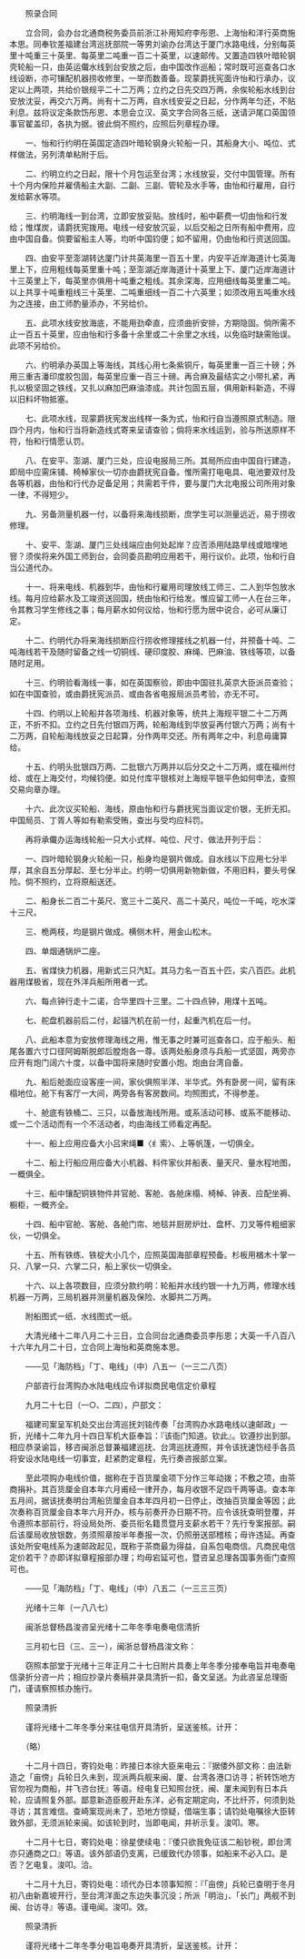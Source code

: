 <!-- { "loadSidebar": true } -->
　　照录合同

　　立合同，会办台北通商税务委员前浙江补用知府李彤恩、上海怡和洋行英商施本思。同奉钦差福建台湾巡抚部院一等男刘谕办台湾达于厦门水路电线，分别每英里十吨重三十英里、每英里二吨重一百二十英里，以速邮传。又置造四铁叶暗轮钢壳轮船一只，由英运儎水线到台安放之后，由中国改作巡船；常时既可巡查各口水线设断，亦可镶配机器捞收修里，一举而数善备。现蒙爵抚宪面许怡和行承办，议定以上两项，共给价银规平二十二万两；立约之日先交四万两，余俟轮船水线到台安放沈妥，再交六万两。尚有十二万两，自水线安妥之日起，分作两年匀还，不贴利息。兹将议定条款饬彤恩、本思会立汉、英文字合同各三纸，送请沪尾口英国领事官翟盖印，各执为据。彼此倘不照约，应照后列章程办理。

　　一、怡和行约明在英国定造四叶暗轮钢身火轮船一只，其船身大小、吨位、式样做法，另列清单粘附于后。

　　二、约明立约之日起，限十个月包运至台湾；水线放妥，交付中国管理。所有十个月内保险并雇倩船主大副、二副、三副、管轮及水手等，由怡和行雇用，自行发给薪水等项。

　　三、约明海线一到台湾，立即安放妥贴。放线时，船中薪费一切由怡和行发给；惟煤炭，请爵抚宪拨用。电线一经安放沉妥，以后交船之日所有船中费用，应由中国自备。倘要留船主人等，均听中国钧便；如不留用，仍由怡和行资送回国。

　　四、由安平至澎湖转达厦门计共英海里一百五十里，内安平近岸海道计七英海里上下，应用粗线每英里重十吨；至澎湖近岸海道计十英里上下、厦门近岸海道计十三英里上下，每英里亦俱用十吨重之粗线。其余深海，应用细线每英里重二吨。以上共享十吨重粗线三十英里、二吨重细线一百二十六英里；如须改用五吨重水线为之连接，由工师酌量添办，不另给价。

　　五、此项水线安放海底，不能用劲牵直，应须曲折安排，方期隐固。倘所需不止一百五十英里，应由怡和行多备十余里或二十余里之水线，以免临时缺需贻误。此项不另给价。

　　六、约明承办英国上等海线，其线心用七条紫铜斤，每英里重一百三十磅；外用三重吉潘印度胶包固，每英里应重一百三十磅。再合麻及最结实之小带扎紧，再扎以极坚固之铁线，又扎以麻加巴麻油漆成。共计包固五层，俱用新料新造，不得以旧料坏物抵塞。

　　七、此项水线，现蒙爵抚宪发出线样一条为式，怡和行自当遵照原式制造。限四个月内，怡和行当将新造线式寄来呈请查验；倘将来水线运到，验与所送原样不符，怡和行情愿认罚。

　　八、在安平、澎湖、厦门三处，应设电报局三所。其局所应由中国自行建造，即局中应需床铺、椅棹家伙一切亦由爵抚宪自备。惟所需打电电具、电池要双付及各等机器，由怡和行代办足备足用；共需若干件，要与厦门大北电报公司所用对象一律，不得短少。

　　九、另备测量机器一付，以备将来海线损断，庶学生可以测量远近，易于捞收修理。

　　十、安平、澎湖、厦门三处线端应由何处起岸？应否添用陆路旱线或暗埋地窨？须俟将来外国工师到台，会同委员勘明应用若干，用行议价。此项，怡和行自当公道代办。

　　十一、将来电线、机器到华，由怡和行雇用司理放线工师三、二人到华包放水线。每月应给薪水及工竣资送回国，统由怡和行给发。惟应留工师一人在台三年，令其教习学生修线之事；每月薪水如何议给，怡和行愿为居中说合，必可从廉订定。

　　十二、约明代办将来海线损断应行捞收修理接线之机器一付，并预备十吨、二吨海线若干及随时留备之线一切铜线、硬印度胶、麻绳、巴麻油、铁线等项，以备随时足用。

　　十三、约明验看海线一事，如在英国察验，即由中国驻扎英京大臣派员查验；如在中国查验，或由爵抚宪派员、或由各省电报局派员考验，亦无不可。

　　十四、约明以上轮船并各项海线、机器对象等，统共上海规平银二十二万两正，不折不扣。立约之日先付银四万两，轮船海线到华放妥再付银六万两；尚有十二万两，自轮船海线放妥之日起算，分作两年交还。所有两年之中，利息毋庸算给。

　　十五、约明头批银四万两、二批银六万两并以后分交之十二万两，或在福州付给、或在上海交付，均候钧便。如兑付库平银核对上海规平银平色如何申法，查照交易向章办理。

　　十六、此次议买轮船、海线，原由怡和行与爵抚宪当面议定价银，无折无扣。中国局员、丁胥人等如有勒索受贿，查出与受均应科罚。

　　再将承儎办运海线轮船一只大小式样、吨位、尺寸、做法开列于后：

　　一、四叶暗轮钢身火轮船一只，船身均是钢片做成。自水线以下应用七分半厚，其余自五分厚起、至七分半止。约明一切俱用新物新做，不用旧料，要头号保险。倘不照约，立将原船送还。

　　二、船身长二百二十英尺、宽三十二英尺、高二十英尺，吨位一千吨，吃水深十三尺。

　　三、桅两枝，均是钢片做成。横侧木杆，用金山松木。

　　四、单烟通锅炉二座。

　　五、省煤快力机器，用新式三只汽缸。其马力名一百五十匹，实八百匹。此机器用煤极省，现在外洋兵船所用者一式。

　　六、每点钟行走十二诺，合华里四十三里。二十四点钟，用煤十五吨。

　　七、舵盘机器前后二付，起锚汽机在前一付，起重汽机在后一付。

　　八、此船本意为安放修理海线之用，惟无事之时兼可巡查各口，应于船头、船尾各置六寸口径阿姆斯脱郎后膛炮各一尊。该两处船身须与兵船一式坚固，两旁亦应开有炮门阔六十度，以备中国将来随时安置小炮。炮由台湾自备。

　　九、船后舱面应设客座一间，家伙俱照半洋、半华式。外有卧房一间，留有床榻地位。舱下有客厅一大间，两旁各有客房数间。均照图式，不得参差。

　　十、舱底有铁桶二、三只，以备放海线所用。或系活动可移、或系不能移动、或一二个活动而有一个不活动者，均由海线工师看定再配。

　　十一、船上应用应备大小吕宋绳■〈纟索〉、上等帆篷，一切俱全。

　　十二、船上行船应用应备大小机器、料件家伙并船表、量天尺、量水程地图，一概俱全。

　　十三、船中镶配铜铁物件并官舱、客舱、各舱床榻、椅棹、钟表、应配坐褥、橱柜，一概齐全。

　　十四、船中官舱、客舱、各舱门帘、地毯并厨房炉灶、盘杯、刀叉等件粗细家伙，一切俱全。

　　十五、所有铁练、铁椗大小几个，应照英国海部章程预备。杉板用楢木十掌一只、八掌一只、六掌二只，船上家伙一切俱全。

　　十六、以上各项数目，应须分款约明：轮船并水线约银一十九万两，修理水线机器一万两，三局机器并测量机器及保险、水脚共二万两。

　　附船图式一纸、水线图式一纸。

　　大清光绪十二年八月二十三日，立合同台北通商委员李彤恩；大英一千八百八十六年九月二十日，立合同上海怡和英商施本思。

　　——见「海防档」「丁、电线」（中）八五一（一三二八页）

　　户部咨行台湾购办水陆电线应令详拟商民电信定价章程

　　九月二十七日（一○、二四），户部文：

　　福建司案呈军机处交出台湾巡抚刘铭传奏「台湾购办水路电线以速邮政」一折，光绪十二年九月十四日军机大臣奉旨：『该衙门知道。钦此』。钦遵抄出到部。相应恭录谕旨，移咨闽浙总督兼福建巡抚、台湾巡抚遵照，并令该抚速饬经手各员将安设水陆电线一切事宜，赶紧酌定章程，先行奏咨报部立案。

　　至此项购办电线价值，据称在于百货厘金项下分作三年动拨；不敷之项，由茶商捐补。其百货厘金自本年六月甫经一律开办，每月收银不足四千两等语。查本年五月间，据该抚奏明台湾船货厘金自本年四月初一日停止，改抽百货厘金等因；此次奏称百货厘金自本年六月开办，核与前奏开办日期不符。应令该抚查明登覆，并令遵照本部前行，将设局处所、委员衔名籍贯暨月支薪水若干？先行专案报部。嗣后该厘局收放银数，务须照章按半年奏报一次，仍照册送部稽核；毋许违延。再查该处所安电线系为速邮政起见，既称于茶商最为得益，自系包电商信。凡商民电信定价若干？亦即详拟章程报部办理；均毋宕延可也，暨咨呈总理各国事务衙门查照可也。

　　——见「海防档」「丁、电线」（中）八五二（一三三三页）

　　光绪十三年（一八八七）

　　闽浙总督杨昌浚咨呈光绪十二年冬季电奏电信清折

　　三月初七日（三、三一），闽浙总督杨昌浚文称：

　　窃照本部堂于光绪十三年正月二十七日附片具奏上年冬季分接奉电旨并电奏电信录折分咨一片；相应抄录片奏稿并录具清折一扣，备文呈送。为此咨呈总理衙门，谨请察照核办施行。

　　照录清折

　　谨将光绪十二年冬季分来往电信开具清折，呈送鉴核。计开：

　　（略）

　　十二月十四日，寄钧处电：昨接日本徐大臣来电云：『据倭外部文称：由法新造之「亩傍」兵轮日久未到，现派两兵舰来闽、厦、台湾各港口访寻；祈转饬地方官勿视为商船，并飞咨台抚』等语。经电复已知照台抚，闽、厦未闻到有日本兵轮，应请照复外部。鄙意新造臣舰开赴东洋，必有定期定向，不比纤芥，何须到处寻访；其言难信。查崎案现尚未了，恐地方惊疑，借端生事；请钧处电嘱徐大臣转致外部，无须派轮来闽。如该轮到时，当即电闻，并祈示复。浚叩。寒。

　　十二月十七日，寄钧处电：徐星使续电：『倭只欲我免征该二船钞税，即台湾亦只通商之口』等语。该外部语仍支离，已缓致代办领事，如船来不必入口。是否？乞电复。浚叩。洽。

　　十二月十九日，寄钧处电：顷代办日本领事知照：『「亩傍」兵轮已查明于冬月初八由新嘉坡开行，至台湾洋面之东边失事沉没；所派「明治」、「长门」两舰不到闽、台访寻』等语。谨电闻。浚叩。效。

　　照录清折

　　谨将光绪十二年冬季分电旨电奏开具清折，呈送鉴核。计开：

